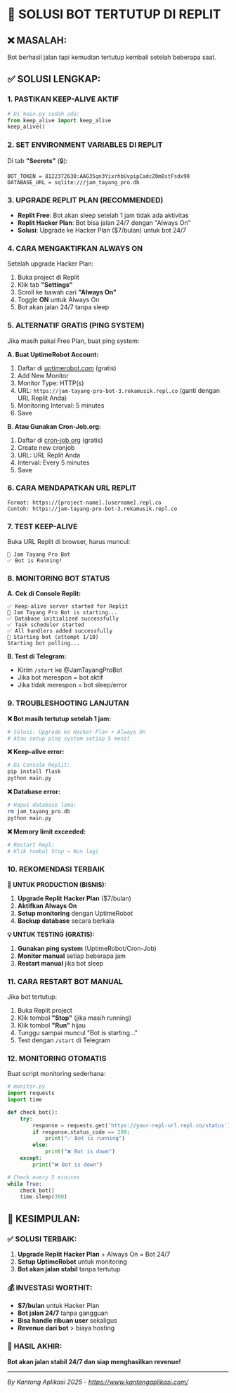 # 🔧 SOLUSI BOT TERTUTUP DI REPLIT

## ❌ **MASALAH:**
Bot berhasil jalan tapi kemudian tertutup kembali setelah beberapa saat.

## ✅ **SOLUSI LENGKAP:**

### **1. PASTIKAN KEEP-ALIVE AKTIF**
```python
# Di main.py sudah ada:
from keep_alive import keep_alive
keep_alive()
```

### **2. SET ENVIRONMENT VARIABLES DI REPLIT**
Di tab **"Secrets"** (🔒):
```
BOT_TOKEN = 8122372630:AAG35qn3YixrhbUvpipCadcZ0mBstFsdx90
DATABASE_URL = sqlite:///jam_tayang_pro.db
```

### **3. UPGRADE REPLIT PLAN (RECOMMENDED)**
- **Replit Free**: Bot akan sleep setelah 1 jam tidak ada aktivitas
- **Replit Hacker Plan**: Bot bisa jalan 24/7 dengan "Always On"
- **Solusi**: Upgrade ke Hacker Plan ($7/bulan) untuk bot 24/7

### **4. CARA MENGAKTIFKAN ALWAYS ON**
Setelah upgrade Hacker Plan:
1. Buka project di Replit
2. Klik tab **"Settings"**
3. Scroll ke bawah cari **"Always On"**
4. Toggle **ON** untuk Always On
5. Bot akan jalan 24/7 tanpa sleep

### **5. ALTERNATIF GRATIS (PING SYSTEM)**
Jika masih pakai Free Plan, buat ping system:

**A. Buat UptimeRobot Account:**
1. Daftar di [uptimerobot.com](https://uptimerobot.com) (gratis)
2. Add New Monitor
3. Monitor Type: HTTP(s)
4. URL: `https://jam-tayang-pro-bot-3.rekamusik.repl.co` (ganti dengan URL Replit Anda)
5. Monitoring Interval: 5 minutes
6. Save

**B. Atau Gunakan Cron-Job.org:**
1. Daftar di [cron-job.org](https://cron-job.org) (gratis)
2. Create new cronjob
3. URL: URL Replit Anda
4. Interval: Every 5 minutes
5. Save

### **6. CARA MENDAPATKAN URL REPLIT**
```
Format: https://[project-name].[username].repl.co
Contoh: https://jam-tayang-pro-bot-3.rekamusik.repl.co
```

### **7. TEST KEEP-ALIVE**
Buka URL Replit di browser, harus muncul:
```
🚀 Jam Tayang Pro Bot
✅ Bot is Running!
```

### **8. MONITORING BOT STATUS**
**A. Cek di Console Replit:**
```
✅ Keep-alive server started for Replit
🚀 Jam Tayang Pro Bot is starting...
✅ Database initialized successfully
✅ Task scheduler started
✅ All handlers added successfully
🔄 Starting bot (attempt 1/10)
Starting bot polling...
```

**B. Test di Telegram:**
- Kirim `/start` ke @JamTayangProBot
- Jika bot merespon = bot aktif
- Jika tidak merespon = bot sleep/error

### **9. TROUBLESHOOTING LANJUTAN**

**❌ Bot masih tertutup setelah 1 jam:**
```bash
# Solusi: Upgrade ke Hacker Plan + Always On
# Atau setup ping system setiap 5 menit
```

**❌ Keep-alive error:**
```bash
# Di Console Replit:
pip install flask
python main.py
```

**❌ Database error:**
```bash
# Hapus database lama:
rm jam_tayang_pro.db
python main.py
```

**❌ Memory limit exceeded:**
```bash
# Restart Repl:
# Klik tombol Stop → Run lagi
```

### **10. REKOMENDASI TERBAIK**

**🎯 UNTUK PRODUCTION (BISNIS):**
1. **Upgrade Replit Hacker Plan** ($7/bulan)
2. **Aktifkan Always On**
3. **Setup monitoring** dengan UptimeRobot
4. **Backup database** secara berkala

**💡 UNTUK TESTING (GRATIS):**
1. **Gunakan ping system** (UptimeRobot/Cron-Job)
2. **Monitor manual** setiap beberapa jam
3. **Restart manual** jika bot sleep

### **11. CARA RESTART BOT MANUAL**
Jika bot tertutup:
1. Buka Replit project
2. Klik tombol **"Stop"** (jika masih running)
3. Klik tombol **"Run"** hijau
4. Tunggu sampai muncul "Bot is starting..."
5. Test dengan `/start` di Telegram

### **12. MONITORING OTOMATIS**
Buat script monitoring sederhana:

```python
# monitor.py
import requests
import time

def check_bot():
    try:
        response = requests.get('https://your-repl-url.repl.co/status')
        if response.status_code == 200:
            print("✅ Bot is running")
        else:
            print("❌ Bot is down")
    except:
        print("❌ Bot is down")

# Check every 5 minutes
while True:
    check_bot()
    time.sleep(300)
```

## 🎉 **KESIMPULAN:**

### ✅ **SOLUSI TERBAIK:**
1. **Upgrade Replit Hacker Plan** + Always On = Bot 24/7
2. **Setup UptimeRobot** untuk monitoring
3. **Bot akan jalan stabil** tanpa tertutup

### 💰 **INVESTASI WORTHIT:**
- **$7/bulan** untuk Hacker Plan
- **Bot jalan 24/7** tanpa gangguan
- **Bisa handle ribuan user** sekaligus
- **Revenue dari bot** > biaya hosting

### 🚀 **HASIL AKHIR:**
**Bot akan jalan stabil 24/7 dan siap menghasilkan revenue!**

---

*By Kantong Aplikasi 2025 - https://www.kantongaplikasi.com/*
